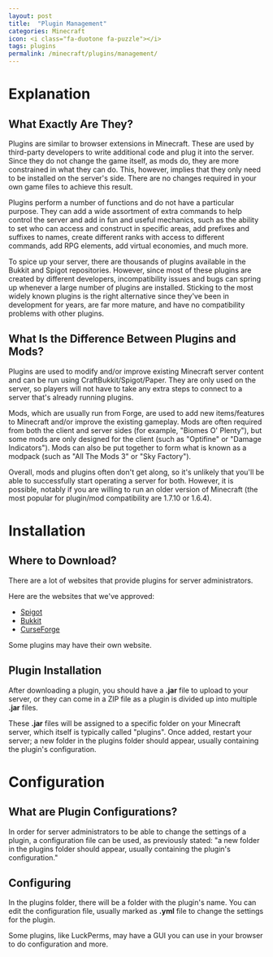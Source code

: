 ```yaml
---
layout: post
title:  "Plugin Management"
categories: Minecraft
icon: <i class="fa-duotone fa-puzzle"></i>
tags: plugins
permalink: /minecraft/plugins/management/
---
```


# Explanation
## What Exactly Are They?
Plugins are similar to browser extensions in Minecraft. These are used by third-party developers to write additional code and plug it into the server. Since they do not change the game itself, as mods do, they are more constrained in what they can do. This, however, implies that they only need to be installed on the server's side. There are no changes required in your own game files to achieve this result.

Plugins perform a number of functions and do not have a particular purpose. They can add a wide assortment of extra commands to help control the server and add in fun and useful mechanics, such as the ability to set who can access and construct in specific areas, add prefixes and suffixes to names, create different ranks with access to different commands, add RPG elements, add virtual economies, and much more.

To spice up your server, there are thousands of plugins available in the Bukkit and Spigot repositories. However, since most of these plugins are created by different developers, incompatibility issues and bugs can spring up whenever a large number of plugins are installed. Sticking to the most widely known plugins is the right alternative since they've been in development for years, are far more mature, and have no compatibility problems with other plugins.

## What Is the Difference Between Plugins and Mods?
Plugins are used to modify and/or improve existing Minecraft server content and can be run using CraftBukkit/Spigot/Paper. They are only used on the server, so players will not have to take any extra steps to connect to a server that's already running plugins.

Mods, which are usually run from Forge, are used to add new items/features to Minecraft and/or improve the existing gameplay. Mods are often required from both the client and server sides (for example, "Biomes O' Plenty"), but some mods are only designed for the client (such as "Optifine" or "Damage Indicators"). Mods can also be put together to form what is known as a modpack (such as "All The Mods 3" or "Sky Factory").

Overall, mods and plugins often don't get along, so it's unlikely that you'll be able to successfully start operating a server for both. However, it is possible, notably if you are willing to run an older version of Minecraft (the most popular for plugin/mod compatibility are 1.7.10 or 1.6.4).

# Installation
## Where to Download?
There are a lot of websites that provide plugins for server administrators.

Here are the websites that we've approved:
 - <i class="fa-solid fa-badge-check"></i> [Spigot](https://www.spigotmc.org/)
 - <i class="fa-solid fa-badge-check"></i> [Bukkit](https://dev.bukkit.org/)
 - <i class="fa-solid fa-badge-check"></i> [CurseForge](https://www.curseforge.com/minecraft/bukkit-plugins)

Some plugins may have their own website.

## Plugin Installation
After downloading a plugin, you should have a __.jar__ file to upload to your server, or they can come in a ZIP file as a plugin is divided up into multiple __.jar__ files.

These __.jar__ files will be assigned to a specific folder on your Minecraft server, which itself is typically called "plugins". Once added, restart your server; a new folder in the plugins folder should appear, usually containing the plugin's configuration.
# Configuration 
## What are Plugin Configurations?
In order for server administrators to be able to change the settings of a plugin, a configuration file can be used, as previously stated: "a new folder in the plugins folder should appear, usually containing the plugin's configuration."
## Configuring
In the plugins folder, there will be a folder with the plugin's name. You can edit the configuration file, usually marked as __.yml__ file to change the settings for the plugin.

Some plugins, like LuckPerms, may have a GUI you can use in your browser to do configuration and more.